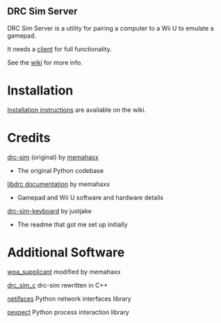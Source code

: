 DRC Sim Server
---

DRC Sim Server is a utility for pairing a computer to a Wii U to emulate a gamepad.

It needs a [client] for full functionality.

See the [wiki] for more info.

# Installation

[Installation instructions] are available on the wiki.

# Credits

[drc-sim] \(original\) by [memahaxx]
- The original Python codebase

[libdrc documentation] by memahaxx
- Gamepad and Wii U software and hardware details

[drc-sim-keyboard] by justjake
- The readme that got me set up initially

# Additional Software

[wpa_supplicant] modified by memahaxx

[drc_sim_c] drc-sim rewritten in C++

[netifaces] Python network interfaces library

[pexpect] Python process interaction library



[drc-sim]: https://bitbucket.org/memahaxx/drc-sim
[drc-sim-keyboard]: https://github.com/justjake/drc-sim-keyboard
[Installation instructions]: https://github.com/alinach120602/drc-sim-e/wiki/Install
[client]: https://github.com/alinach120602/drc-sim-client-e/wiki/Home
[wiki]: https://github.com/alinach120602/drc-sim-e/wiki/Home
[wpa_supplicant]: https://github.com/alinach120602/drc-hostap-e
[drc_sim_c]: https://github.com/alinach120602/drc-sim-c-e
[memahaxx]: https://bitbucket.org/memahaxx/
[libdrc documentation]: http://libdrc.org/docs/index.html
[netifaces]: https://pypi.python.org/pypi/netifaces
[pexpect]: https://pypi.python.org/pypi/pexpect
